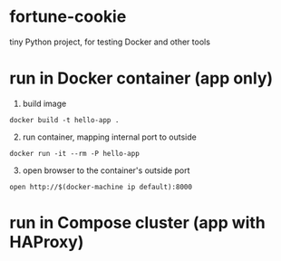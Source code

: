 # fortune-cookie
tiny Python project, for testing Docker and other tools

# run in Docker container (app only)

1. build image

`docker build -t hello-app .`

2. run container, mapping internal port to outside

`docker run -it --rm -P hello-app`

3. open browser to the container's outside port

`open http://$(docker-machine ip default):8000`

# run in Compose cluster (app with HAProxy)
